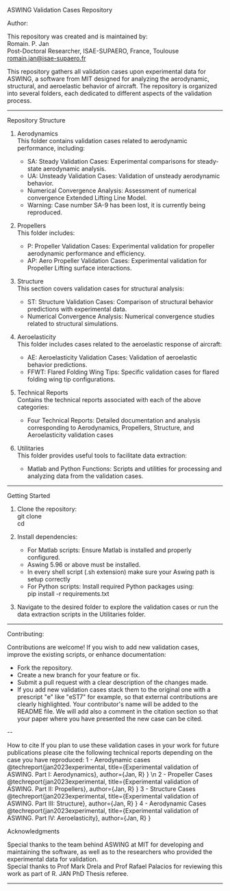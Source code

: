 ASWING Validation Cases Repository  

Author:  

This repository was created and is maintained by:  
Romain. P. Jan  
Post-Doctoral Researcher, ISAE-SUPAERO, France, Toulouse  
romain.jan@isae-supaero.fr 


This repository gathers all validation cases upon 
experimental data for ASWING, a software from MIT 
designed for analyzing the aerodynamic, structural, 
and aeroelastic behavior of aircraft. The repository 
is organized into several folders, each dedicated to 
different aspects of the validation process.  

---

Repository Structure  

1. Aerodynamics  
   This folder contains validation cases related to 
   aerodynamic performance, including:  
   - SA: Steady Validation Cases: Experimental comparisons 
     for steady-state aerodynamic analysis.  
   - UA: Unsteady Validation Cases: Validation of unsteady 
     aerodynamic behavior.  
   - Numerical Convergence Analysis: Assessment of 
     numerical convergence Extended Lifting Line Model.  
   - Warning: Case number SA-9 has been lost, it is currently 
              being reproduced. 

2. Propellers  
   This folder includes:  
   - P: Propeller Validation Cases: Experimental validation 
     for propeller aerodynamic performance and efficiency.  
   - AP: Aero Propeller Validation Cases: Experimental validation 
     for Propeller Lifting surface interactions.

3. Structure  
   This section covers validation cases for structural 
   analysis:  
   - ST: Structure Validation Cases: Comparison of structural 
     behavior predictions with experimental data.  
   - Numerical Convergence Analysis: Numerical convergence 
     studies related to structural simulations.  

4. Aeroelasticity  
   This folder includes cases related to the aeroelastic 
   response of aircraft:  
   - AE: Aeroelasticity Validation Cases: Validation of 
     aeroelastic behavior predictions.  
   - FFWT: Flared Folding Wing Tips: Specific validation cases 
     for flared folding wing tip configurations.  

5. Technical Reports  
   Contains the technical reports associated with each 
   of the above categories:  
   - Four Technical Reports: Detailed documentation and 
     analysis corresponding to Aerodynamics, Propellers, 
     Structure, and Aeroelasticity validation cases  

6. Utilitaries  
   This folder provides useful tools to facilitate data 
   extraction:  
   - Matlab and Python Functions: Scripts and utilities 
     for processing and analyzing data from the validation 
     cases.  

---

Getting Started  

1. Clone the repository:  
      git clone <repository-url>  
      cd <repository-folder>  

2. Install dependencies:  
   - For Matlab scripts: Ensure Matlab is installed and 
     properly configured.  
   - Aswing 5.96 or above must be installed.
   - In every shell script (.sh extension) make sure your Aswing path is 
     setup correctly 
   - For Python scripts: Install required Python packages 
     using:  
     pip install -r requirements.txt  

3. Navigate to the desired folder to explore the validation 
   cases or run the data extraction scripts in the Utilitaries 
   folder.  

---

Contributing:  

Contributions are welcome! If you wish to add new validation 
cases, improve the existing scripts, or enhance documentation:  
- Fork the repository.  
- Create a new branch for your feature or fix.  
- Submit a pull request with a clear description of the changes 
  made. 
- If you add new validation cases stack them to the original one with a 
prescript "e" like "eST7" for example, so that external contributions are 
clearly highlighted. Your contributor's name will be added to the 
README file. We will add also a comment in the citation section so that 
your paper where you have presented the new case can be cited. 

--

How to cite
If you plan to use these validation cases in your work for future 
publications please cite the following technical reports depending on the
case you have reproduced:
1 - Aerodynamic cases
@techreport{jan2023experimental,
  title={Experimental validation of ASWING. Part I: Aerodynamics},
  author={Jan, R}
} \n
2 - Propeller Cases
@techreport{jan2023experimental,
  title={Experimental validation of ASWING. Part II: Propellers},
  author={Jan, R}
}
3 - Structure Cases
@techreport{jan2023experimental,
  title={Experimental validation of ASWING. Part III: Structure},
  author={Jan, R}
}
4 - Aerodynamic Cases
@techreport{jan2023experimental,
  title={Experimental validation of ASWING. Part IV: Aeroelasticity},
  author={Jan, R}
}


Acknowledgments  

Special thanks to the team behind ASWING at MIT for developing 
and maintaining the software, as well as to the researchers who 
provided the experimental data for validation.  
Special thanks to Prof Mark Drela and Prof Rafael Palacios for reviewing
this work as part of R. JAN PhD Thesis referee. 

---


